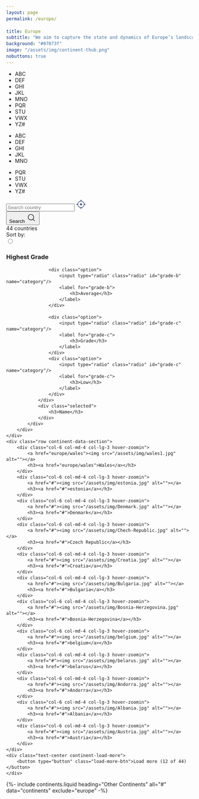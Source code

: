 ```yaml
---
layout: page
permalink: /europe/

title: Europe
subtitle: "We aim to capture the state and dynamics of Europe’s landscape."
background: "#07073f"
image: "/assets/img/continent-thub.png"
nobuttons: true
---
```


<!-- continent-serach-bar-start -->
<div class="container mt-100 mb-100 search-continent-main">
    <div class="row">
        <div class="col-12 col-lg-8 m-auto">
            <ul class="continent-country-history">
                <li>ABC</li>
                <li>DEF</li>
                <li>GHI</li>
                <li>JKL</li>
                <li>MNO</li>
                <li>PQR</li>
                <li>STU</li>
                <li>VWX</li>
                <li>YZ#</li>
            </ul>
            <div class="continent-country-history-mobile">
                <ul>
                    <li>ABC</li>
                    <li>DEF</li>
                    <li>GHI</li>
                    <li>JKL</li>
                    <li>MNO</li>
                </ul>
                <ul>
                    <li>PQR</li>
                    <li>STU</li>
                    <li>VWX</li>
                    <li>YZ#</li>
                </ul>
            </div>
            <div class="continent-search-bar">
                <div class="current-location-search">
                    <input type="text" placeholder="Search country">
                    <img src="/assets/img/location.png" alt="location"/>
                </div>
                <button type="button">
                    <span>Search</span>
                    <svg width="28" height="28" viewBox="0 0 28 28" xmlns="http://www.w3.org/2000/svg">
                    <path fill-rule="evenodd" clip-rule="evenodd" d="M19.0488 18.0609C21.7308 14.8557 21.5685 10.0709 18.5622 7.05683C15.3834 3.86989 10.2292 3.86989 7.05036 7.05683C3.87254 10.2428 3.87254 15.4074 7.05036 18.5933C10.0743 21.6243 14.8858 21.772 18.0839 19.0364L22.1615 23.1309C22.4289 23.3994 22.8633 23.4003 23.1317 23.1329C23.4002 22.8656 23.4011 22.4312 23.1337 22.1627L19.0488 18.0609ZM17.5908 8.02579C14.9481 5.37633 10.6645 5.37633 8.0218 8.02579C5.37814 10.6762 5.37814 14.9739 8.02174 17.6243C10.6644 20.2732 14.9481 20.2732 17.5908 17.6244C20.2344 14.9739 20.2344 10.6762 17.5908 8.02579Z"/>
                    </svg>
                </button>
            </div>
        </div>
    </div>
</div>
<!-- continent-serach-bar-end -->

<!-- continent-data-showing-start -->
<div class="container mt-100 mb-100 data-continent-main">
    <div class="data-continent-fillter">
        <div class="continent-count">
            44 countries
        </div>
        <div class="continent-dropdown">
            Sort by:
            <div class="select-box">
                <div class="options-container">
                    <div class="option">
                        <input
                                type="radio"
                                class="radio"
                                id="grade-a"
                                name="category"
                        />
                        <label for="grade-a">
                            <h3>Highest Grade</h3>
                        </label>
                    </div>

                    <div class="option">
                        <input type="radio" class="radio" id="grade-b" name="category"/>
                        <label for="grade-b">
                            <h3>Average</h3>
                        </label>
                    </div>

                    <div class="option">
                        <input type="radio" class="radio" id="grade-c" name="category"/>
                        <label for="grade-c">
                            <h3>Grade</h3>
                        </label>
                    </div>
                    <div class="option">
                        <input type="radio" class="radio" id="grade-c" name="category"/>
                        <label for="grade-c">
                            <h3>Low</h3>
                        </label>
                    </div>
                </div>
                <div class="selected">
                    <h3>Name</h3>
                </div>
            </div>
        </div>
    </div>
    <div class="row continent-data-section">
        <div class="col-6 col-md-4 col-lg-3 hover-zoomin">
            <a href="europe/wales"><img src="/assets/img/wales1.jpg" alt=""></a>
            <h3><a href="europe/wales">Wales</a></h3>
        </div>
        <div class="col-6 col-md-4 col-lg-3 hover-zoomin">
            <a href="#"><img src="/assets/img/estonia.jpg" alt=""></a>
            <h3><a href="#">estonia</a></h3>
        </div>
        <div class="col-6 col-md-4 col-lg-3 hover-zoomin">
            <a href="#"><img src="/assets/img/Denmark.jpg" alt=""></a>
            <h3><a href="#">Denmark</a></h3>
        </div>
        <div class="col-6 col-md-4 col-lg-3 hover-zoomin">
            <a href="#"><img src="/assets/img/Chech-Republic.jpg" alt=""></a>
            <h3><a href="#">Czech Republic</a></h3>
        </div>
        <div class="col-6 col-md-4 col-lg-3 hover-zoomin">
            <a href="#"><img src="/assets/img/Croatia.jpg" alt=""></a>
            <h3><a href="#">Croatia</a></h3>
        </div>
        <div class="col-6 col-md-4 col-lg-3 hover-zoomin">
            <a href="#"><img src="/assets/img/Bulgaria.jpg" alt=""></a>
            <h3><a href="#">Bulgaria</a></h3>
        </div>
        <div class="col-6 col-md-4 col-lg-3 hover-zoomin">
            <a href="#"><img src="/assets/img/Bosnia-Herzegovina.jpg" alt=""></a>
            <h3><a href="#">Bosnia-Herzegovina</a></h3>
        </div>
        <div class="col-6 col-md-4 col-lg-3 hover-zoomin">
            <a href="#"><img src="/assets/img/belgium.jpg" alt=""></a>
            <h3><a href="#">belgium</a></h3>
        </div>
        <div class="col-6 col-md-4 col-lg-3 hover-zoomin">
            <a href="#"><img src="/assets/img/belarus.jpg" alt=""></a>
            <h3><a href="#">belarus</a></h3>
        </div>
        <div class="col-6 col-md-4 col-lg-3 hover-zoomin">
            <a href="#"><img src="/assets/img/Andorra.jpg" alt=""></a>
            <h3><a href="#">Andorra</a></h3>
        </div>
        <div class="col-6 col-md-4 col-lg-3 hover-zoomin">
            <a href="#"><img src="/assets/img/Albania.jpg" alt=""></a>
            <h3><a href="#">Albania</a></h3>
        </div>
        <div class="col-6 col-md-4 col-lg-3 hover-zoomin">
            <a href="#"><img src="/assets/img/Austria.jpg" alt=""></a>
            <h3><a href="#">Austria</a></h3>
        </div>
    </div>
    <div class="text-center continent-load-more">
        <button type="button" class="load-more-btn">Load more (12 of 44)</button>
    </div>
</div>
<!-- continent-data-showing-end -->

{%-
        include continents.liquid
        heading="Other Continents"
        all="#"
        data="continents"
        exclude="europe"
-%}